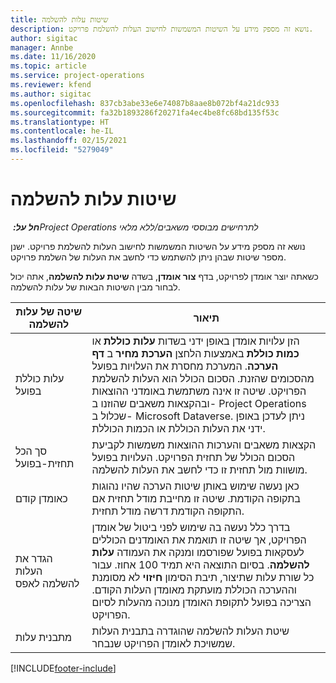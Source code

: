 ```yaml
---
title: שיטות עלות להשלמה
description: נושא זה מספק מידע על השיטות המשמשות לחישוב העלות להשלמת פרויקט.
author: sigitac
manager: Annbe
ms.date: 11/16/2020
ms.topic: article
ms.service: project-operations
ms.reviewer: kfend
ms.author: sigitac
ms.openlocfilehash: 837cb3abe33e6e74087b8aae8b072bf4a21dc933
ms.sourcegitcommit: fa32b1893286f20271fa4ec4be8fc68bd135f53c
ms.translationtype: HT
ms.contentlocale: he-IL
ms.lasthandoff: 02/15/2021
ms.locfileid: "5279049"
---
```

# <a name="cost-to-complete-methods"></a>שיטות עלות להשלמה

_**חל על:** ‏Project Operations לתרחישים מבוססי משאבים/ללא מלאי_

נושא זה מספק מידע על השיטות המשמשות לחישוב העלות להשלמת פרויקט. ישנן מספר שיטות שבהן ניתן להשתמש כדי לחשב את העלות של השלמת פרויקט. 

כשאתה יוצר אומדן לפרויקט, בדף **צור אומדן**, בשדה **שיטת עלות להשלמה**, אתה יכול לבחור מבין השיטות הבאות של עלות להשלמה.

| שיטה של עלות להשלמה    | תיאור                                                                                                                                                                                                                                                                                                                                                                                                                                                                                        |
|------------------------------|----------------------------------------------------------------------------------------------------------------------------------------------------------------------------------------------------------------------------------------------------------------------------------------------------------------------------------------------------------------------------------------------------------------------------------------------------------------------------------------------------|
| עלות כוללת בפועל            | הזן עלויות אומדן באופן ידני בשדות **עלות כוללת** או **כמות כוללת** באמצעות הלחצן **הערכת מחיר** ב **דף הערכה**. המערכת מחסרת את העלויות בפועל מהסכומים שהזנת. הסכום הכולל הוא העלות להשלמת הפרויקט. שיטה זו אינה משתמשת באומדני ההוצאות ובהקצאות משאבים שהוזנו ב- Project Operations שכלול ב- Microsoft Dataverse. ניתן לעדכן באופן ידני את העלות הכוללת או הכמות הכוללת.  |
| סך הכל תחזית-בפועל        | הקצאות משאבים והערכות ההוצאות משמשות לקביעת הסכום הכולל של תחזית הפרויקט. העלויות בפועל מושוות מול תחזית זו כדי לחשב את העלות להשלמה.                                                                                                                                                                                                                                                                          |
| כאומדן קודם         | כאן נעשה שימוש באותן שיטות הערכה שהיו נהוגות בתקופה הקודמת. שיטה זו מחייבת מודל תחזית אם התקופה הקודמת דרשה מודל תחזית.                                                                                                                                                                                                                                                                                                                           |
| הגדר את העלות להשלמה לאפס | בדרך כלל נעשה בה שימוש לפני ביטול של אומדן הפרויקט, אך שיטה זו תואמת את האומדנים הכוללים לעסקאות בפועל שפורסמו ומנקה את העמודה **עלות להשלמה**. בסיום התוצאה היא תמיד 100 אחוז. עבור כל שורת עלות שתיצור, תיבת הסימון **חיזוי** לא מסומנת וההערכה הכוללת מועתקת מאומדן העלות הקודם. הצריכה בפועל לתקופת האומדן מנוכה מהעלות לסיום הפרויקט.              |
| מתבנית עלות           | שיטת העלות להשלמה שהוגדרה בתבנית העלות שמשויכת לאומדן הפרויקט שנבחר.                                                                                                                                                                                                                                                                                                                                                                          |


[!INCLUDE[footer-include](../includes/footer-banner.md)]